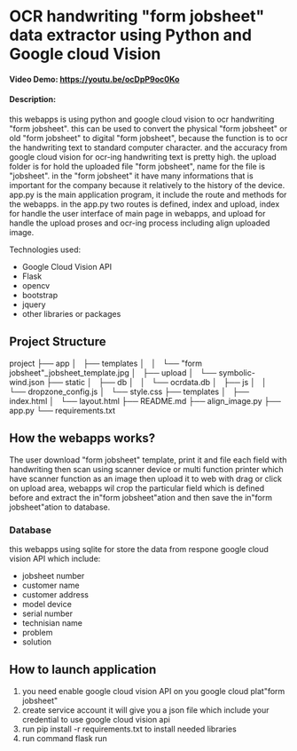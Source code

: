 # OCR handwriting "form jobsheet" data extractor using Python and Google cloud Vision
#### Video Demo:  https://youtu.be/ocDpP9oc0Ko
#### Description:
this webapps is using python and google cloud vision to ocr handwriting "form jobsheet". this can be used to convert the physical "form jobsheet" or old "form jobsheet" to digital "form jobsheet", because the function is to ocr the handwriting text to standard computer character. and the accuracy from google cloud vision for ocr-ing handwriting text is pretty high.
the upload folder is for hold the uploaded file "form jobsheet", name for the file is "jobsheet". in the "form jobsheet" it have many informations that is important for the company because it relatively to the history of the device. app.py is the main application program, it include the route and methods for the webapps.
in the app.py two routes is defined, index and upload, index for handle the user interface of main page in webapps, and upload for handle the upload proses and ocr-ing process including align uploaded image.

Technologies used:

- Google Cloud Vision API
- Flask
- opencv
- bootstrap
- jquery
- other libraries or packages

## Project Structure

project
├── app
│   ├── templates
│   │   └── "form jobsheet"_jobsheet_template.jpg
│   ├── upload
│   └── symbolic-wind.json
├── static
│   ├── db
│   │   └── ocrdata.db
│   ├── js
│   │   └── dropzone_config.js
│   └── style.css
├── templates
│   ├── index.html
│   └── layout.html
├── README.md
├── align_image.py
├── app.py
└── requirements.txt

## How the webapps works?

The user download "form jobsheet" template, print it and file each field with handwriting then scan using scanner device or multi function printer which have scanner function as an image then upload it
to web with drag or click on upload area, webapps wil crop the particular field which is defined before and extract the in"form jobsheet"ation and then save the in"form jobsheet"ation to database.

### Database

this webapps using sqlite for store the data from respone google cloud vision API which include:

- jobsheet number
- customer name
- customer address
- model device
- serial number
- technisian name
- problem
- solution

## How to launch application

1. you need enable google cloud vision API on you google cloud plat"form jobsheet"
2. create service account it will give you a json file which include your credential to use google cloud vision api
3. run pip install -r requirements.txt to install needed libraries
4. run command flask run